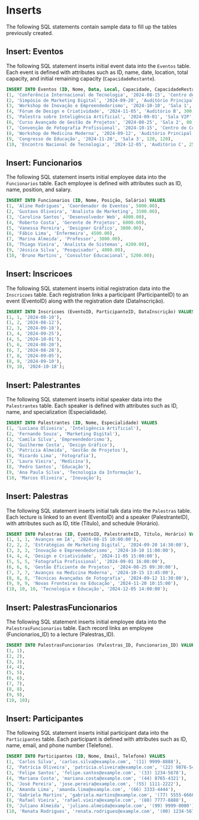 # Inserts

The following SQL statements contain sample data to fill up the tables previously created.

## Insert: Eventos

The following SQL statement inserts initial event data into the `Eventos` table. 
Each event is defined with attributes such as ID, name, date, location, total capacity, and initial remaining capacity (`CapacidadeRestante`).

```sql
INSERT INTO Eventos (ID, Nome, Data, Local, Capacidade, CapacidadeRestante) VALUES
(1, 'Conferência Internacional de Tecnologia', '2024-08-15', 'Centro de Convenções', 500, 500),
(2, 'Simpósio de Marketing Digital', '2024-09-20', 'Auditório Principal', 200, 200),
(3, 'Workshop de Inovação e Empreendedorismo', '2024-10-10', 'Sala 1', 100, 100),
(4, 'Fórum de Design e Criatividade', '2024-11-05', 'Auditório B', 300, 300),
(5, 'Palestra sobre Inteligência Artificial', '2024-09-01', 'Sala VIP', 50, 50),
(6, 'Curso Avançado de Gestão de Projetos', '2024-08-25', 'Sala 2', 80, 80),
(7, 'Convenção de Fotografia Profissional', '2024-10-15', 'Centro de Convenções', 400, 400),
(8, 'Workshop de Medicina Moderna', '2024-09-12', 'Auditório Principal', 150, 150),
(9, 'Congresso de Educação', '2024-11-20', 'Sala 3', 120, 120),
(10, 'Encontro Nacional de Tecnologia', '2024-12-05', 'Auditório C', 250, 250);
```

## Insert: Funcionarios

The following SQL statement inserts initial employee data into the `Funcionarios` table. 
Each employee is defined with attributes such as ID, name, position, and salary.

```sql
INSERT INTO Funcionarios (ID, Nome, Posição, Salário) VALUES
(1, 'Aline Rodrigues', 'Coordenador de Eventos', 5000.00),
(2, 'Gustavo Oliveira', 'Analista de Marketing', 3500.00),
(3, 'Carolina Santos', 'Desenvolvedor Web', 4000.00),
(4, 'Roberto Costa', 'Gerente de Projetos', 6000.00),
(5, 'Vanessa Pereira', 'Designer Gráfico', 3800.00),
(6, 'Fábio Lima', 'Enfermeira', 4500.00),
(7, 'Marina Almeida', 'Professor', 3800.00),
(8, 'Thiago Vieira', 'Analista de Sistemas', 4200.00),
(9, 'Jéssica Silva', 'Pesquisador', 4800.00),
(10, 'Bruno Martins', 'Consultor Educacional', 5200.00);
```

## Insert: Inscricoes

The following SQL statement inserts initial registration data into the `Inscricoes` table. 
Each registration links a participant (ParticipanteID) to an event (EventoID) along with the registration date (DataInscrição).

```sql
INSERT INTO Inscricoes (EventoID, ParticipanteID, DataInscrição) VALUES
(1, 1, '2024-08-10'),
(1, 2, '2024-08-12'),
(2, 3, '2024-09-18'),
(3, 4, '2024-09-25'),
(4, 5, '2024-10-01'),
(5, 6, '2024-08-20'),
(6, 7, '2024-08-28'),
(7, 8, '2024-09-05'),
(8, 9, '2024-09-10'),
(9, 10, '2024-10-18');
```

## Insert: Palestrantes

The following SQL statement inserts initial speaker data into the `Palestrantes` table. 
Each speaker is defined with attributes such as ID, name, and specialization (Especialidade).

```sql
INSERT INTO Palestrantes (ID, Nome, Especialidade) VALUES
(1, 'Luciana Oliveira', 'Inteligência Artificial'),
(2, 'Fernando Souza', 'Marketing Digital'),
(3, 'Camila Silva', 'Empreendedorismo'),
(4, 'Guilherme Costa', 'Design Gráfico'),
(5, 'Patricia Almeida', 'Gestão de Projetos'),
(6, 'Ricardo Lima', 'Fotografia'),
(7, 'Laura Vieira', 'Medicina'),
(8, 'Pedro Santos', 'Educação'),
(9, 'Ana Paula Silva', 'Tecnologia da Informação'),
(10, 'Marcos Oliveira', 'Inovação');
```

## Insert: Palestras

The following SQL statement inserts initial talk data into the `Palestras` table.
Each lecture is linked to an event (EventoID) and a speaker (PalestranteID), with attributes such as ID, title (Título), and schedule (Horário).

```sql
INSERT INTO Palestras (ID, EventoID, PalestranteID, Título, Horário) VALUES
(1, 1, 1, 'Avanços em IA', '2024-08-15 10:00:00'),
(2, 2, 2, 'Estratégias de Marketing Digital', '2024-09-20 14:30:00'),
(3, 3, 3, 'Inovação e Empreendedorismo', '2024-10-10 11:00:00'),
(4, 4, 4, 'Design e Criatividade', '2024-11-05 15:00:00'),
(5, 5, 5, 'Fotografia Profissional', '2024-09-01 16:00:00'),
(6, 6, 6, 'Gestão Eficiente de Projetos', '2024-08-25 09:30:00'),
(7, 7, 7, 'Avanços na Medicina Moderna', '2024-10-15 13:45:00'),
(8, 8, 8, 'Técnicas Avançadas de Fotografia', '2024-09-12 11:30:00'),
(9, 9, 9, 'Novas Fronteiras na Educação', '2024-11-20 10:15:00'),
(10, 10, 10, 'Tecnologia e Educação', '2024-12-05 14:00:00');
```

## Insert: PalestrasFuncionarios

The following SQL statement inserts initial employee data into the `PalestrasFuncionarios` table.
Each record links an employee (Funcionarios_ID) to a lecture (Palestras_ID).

```sql
INSERT INTO PalestrasFuncionarios (Palestras_ID, Funcionarios_ID) VALUES
(1, 1),
(2, 2),
(3, 3),
(4, 4),
(5, 5),
(6, 6),
(7, 7),
(8, 8),
(9, 9),
(10, 10);
```

## Insert: Participantes

The following SQL statement inserts initial participant data into the `Participantes` table.
Each participant is defined with attributes such as ID, name, email, and phone number (Telefone).

```sql
INSERT INTO Participantes (ID, Nome, Email, Telefone) VALUES
(1, 'Carlos Silva', 'carlos.silva@example.com', '(11) 9999-8888'),
(2, 'Patrícia Oliveira', 'patricia.oliveira@example.com', '(22) 9876-5432'),
(3, 'Felipe Santos', 'felipe.santos@example.com', '(33) 1234-5678'),
(4, 'Mariana Costa', 'mariana.costa@example.com', '(44) 8765-4321'),
(5, 'José Pereira', 'jose.pereira@example.com', '(55) 1111-2222'),
(6, 'Amanda Lima', 'amanda.lima@example.com', '(66) 3333-4444'),
(7, 'Gabriela Martins', 'gabriela.martins@example.com', '(77) 5555-6666'),
(8, 'Rafael Vieira', 'rafael.vieira@example.com', '(88) 7777-8888'),
(9, 'Juliano Almeida', 'juliano.almeida@example.com', '(99) 9999-0000'),
(10, 'Renata Rodrigues', 'renata.rodrigues@example.com', '(00) 1234-5678');
```
